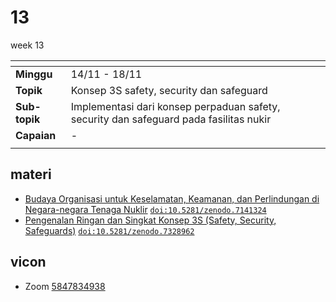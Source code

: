 # 13
week 13

<span> | <span>
:- | :-
**Minggu** | 14/11 - 18/11
**Topik** | Konsep 3S safety, security dan safeguard
**Sub-topik** | Implementasi dari konsep perpaduan safety, security dan safeguard pada fasilitas nukir
**Capaian** | -
||


## materi
+ [Budaya Organisasi untuk Keselamatan, Keamanan, dan Perlindungan di Negara-negara Tenaga Nuklir](organisational-culture-20220830-v5.pdf) [`doi:10.5281/zenodo.7141324`](https://doi.org/10.5281/zenodo.7141324) 
+ [Pengenalan Ringan dan Singkat Konsep 3S (Safety, Security, Safeguards)](light-intro-s3-concept-v2.pdf) [`doi:10.5281/zenodo.7328962`](https://doi.org/10.5281/zenodo.7328962)

## vicon
+ Zoom [5847834938](https://itb-ac-id.zoom.us/j/5847834938?pwd=Z2twMXJsc05UbWdtSWNHTys3TmhBQT09)
